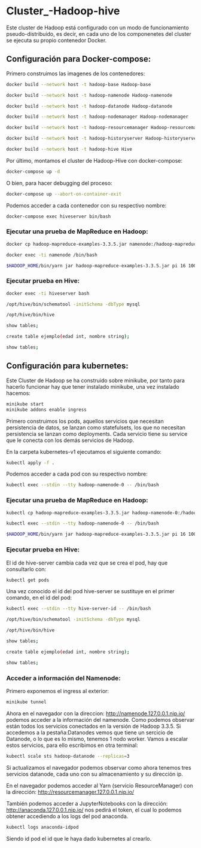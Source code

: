 # Cluster_-Hadoop-hive

Este cluster de Hadoop está configurado con un modo de funcionamiento pseudo-distribuido, es decir, en cada uno de los componenetes del cluster se ejecuta su propio contenedor Docker.

## Configuración para Docker-compose:

Primero construimos las imagenes de los contenedores:

```bash
docker build --network host -t hadoop-base Hadoop-base

docker build --network host -t hadoop-namenode Hadoop-namenode

docker build --network host -t hadoop-datanode Hadoop-datanode

docker build --network host -t hadoop-nodemanager Hadoop-nodemanager

docker build --network host -t hadoop-resourcemanager Hadoop-resourcemanager

docker build --network host -t hadoop-historyserver Hadoop-historyserver

docker build --network host -t hadoop-hive Hive
```

Por último, montamos el cluster de Hadoop-Hive con docker-compose:

```bash
docker-compose up -d
```

O bien, para hacer debugging del proceso: 

```bash
docker-compose up --abort-on-container-exit
```

Podemos acceder a cada contenedor con su respectivo nombre:

```bash
docker-compose exec hiveserver bin/bash
 ```

### Ejecutar una prueba de MapReduce en Hadoop:

```bash
docker cp hadoop-mapreduce-examples-3.3.5.jar namenode:/hadoop-mapreduce-examples-3.3.5.jar

docker exec -ti namenode /bin/bash

$HADOOP_HOME/bin/yarn jar hadoop-mapreduce-examples-3.3.5.jar pi 16 1000
```

### Ejecutar prueba en Hive:

```bash
docker exec -ti hiveserver bash

/opt/hive/bin/schematool -initSchema -dbType mysql

/opt/hive/bin/hive

show tables;

create table ejemplo(edad int, nombre string);

show tables;
```

## Configuración para kubernetes:

Este Cluster de Hadoop se ha construido sobre minikube, por tanto para hacerlo funcionar hay que tener instalado minikube, una vez instalado hacemos:

```bash
minikube start
minikube addons enable ingress
```

Primero construimos los pods, aquellos servicios que necesitan persistencia de datos, se lanzan como statefulsets, los que no necesitan persistencia
se lanzan como deployments. Cada servicio tiene su service que le conecta con los demás servicios de Hadoop.

En la carpeta kubernetes-v1 ejecutamos el siguiente comando:

```bash
kubectl apply -f .
```

Podemos acceder a cada pod con su respectivo nombre:

```bash
kubectl exec --stdin --tty hadoop-namenode-0 -- /bin/bash
```

### Ejecutar una prueba de MapReduce en Hadoop:

```bash
kubectl cp hadoop-mapreduce-examples-3.3.5.jar hadoop-namenode-0:/hadoop-mapreduce-examples-3.3.5.jar

kubectl exec --stdin --tty hadoop-namenode-0 -- /bin/bash

$HADOOP_HOME/bin/yarn jar hadoop-mapreduce-examples-3.3.5.jar pi 16 1000
```

### Ejecutar prueba en Hive:

El id de hive-server cambia cada vez que se crea el pod, hay que consultarlo con:

```bash
kubectl get pods
```

Una vez conocido el id del pod hive-server se sustituye en el primer comando, en el id del pod:

```bash
kubectl exec --stdin --tty hive-server-id -- /bin/bash

/opt/hive/bin/schematool -initSchema -dbType mysql

/opt/hive/bin/hive

show tables;

create table ejemplo(edad int, nombre string);

show tables;
```

### Acceder a información del Namenode:

Primero exponemos el ingress al exterior:

```bash
minikube tunnel
```

Ahora en el navegador con la direccion: http://namenode.127.0.0.1.nip.io/ podemos acceder a la información del namenode.
Como podemos observar están todos los servicios conectados en la versión de Hadoop 3.3.5. 
Si accedemos a la pestaña:Datanodes vemos que tiene un sercicio de Datanode, o lo que es lo mismo, tenemos 1 nodo worker. Vamos a escalar estos servicios, para ello escribimos en otra terminal:

```bash
kubectl scale sts hadoop-datanode --replicas=3
```

Si actualizamos el navegador podemos observar como ahora tenemos tres servicios datanode, cada uno con su almacenamiento y su dirección ip.

En el navegador podemos acceder al Yarn (servicio ResourceManager) con la dirección: http://resourcemanager.127.0.0.1.nip.io/

También podemos acceder a JupyterNotebooks con la dirección: http://anaconda.127.0.0.1.nip.io/ nos pedirá el token, el cual lo podemos obtener accediendo a los logs del pod anaconda.

```bash
kubectl logs anaconda-idpod
```

Siendo id pod el id que le haya dado kubernetes al crearlo.

